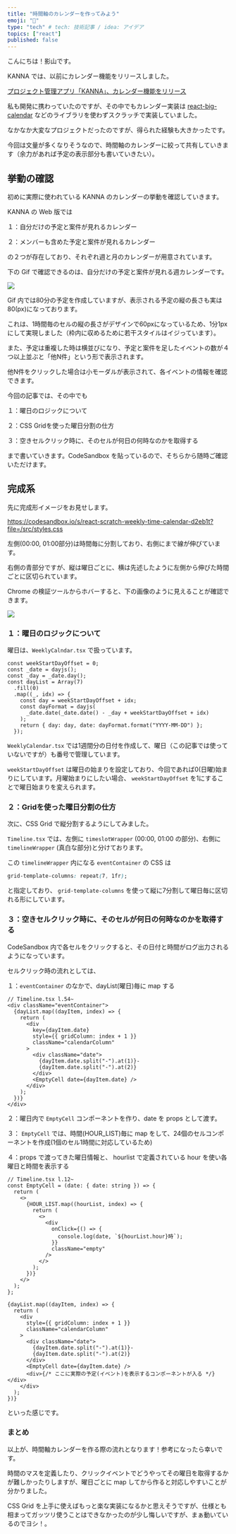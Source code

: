 ```yaml
---
title: "時間軸のカレンダーを作ってみよう"
emoji: "🐡"
type: "tech" # tech: 技術記事 / idea: アイデア
topics: ["react"]
published: false
---
```


こんにちは！影山です。

KANNA では、以前にカレンダー機能をリリースしました。

[プロジェクト管理アプリ「KANNA」、カレンダー機能をリリース](https://prtimes.jp/main/html/rd/p/000000014.000058603.html)

私も開発に携わっていたのですが、その中でもカレンダー実装は [react-big-calendar](https://github.com/jquense/react-big-calendar) などのライブラリを使わずスクラッチで実装していました。

なかなか大変なプロジェクトだったのですが、得られた経験も大きかったです。

今回は文量が多くなりそうなので、時間軸のカレンダーに絞って共有していきます（余力があれば予定の表示部分も書いていきたい）。

## 挙動の確認

初めに実際に使われている KANNA のカレンダーの挙動を確認していきます。

KANNA の Web 版では

１：自分だけの予定と案件が見れるカレンダー

２：メンバーも含めた予定と案件が見れるカレンダー

の２つが存在しており、それぞれ週と月のカレンダーが用意されています。

下の Gif で確認できるのは、自分だけの予定と案件が見れる週カレンダーです。

![](/images/react-time-calendar/calendar.gif)

Gif 内では80分の予定を作成していますが、表示される予定の縦の長さも実は80(px)になっております。

これは、1時間毎のセルの縦の長さがデザインで60pxになっているため、1分1pxにして実現しました（枠内に収めるために若干スタイルはイジっています）。

また、予定は重複した時は横並びになり、予定と案件を足したイベントの数が４つ以上並ぶと「他N件」という形で表示されます。

他N件をクリックした場合は小モーダルが表示されて、各イベントの情報を確認できます。

今回の記事では、その中でも

１：曜日のロジックについて

２：CSS Gridを使った曜日分割の仕方

３：空きセルクリック時に、そのセルが何日の何時なのかを取得する

まで書いていきます。CodeSandbox を貼っているので、そちらから随時ご確認いただけます。

## 完成系

先に完成形イメージをお見せします。

https://codesandbox.io/s/react-scratch-weekly-time-calendar-d2eb1t?file=/src/styles.css

左側(00:00, 01:00部分)は時間毎に分割しており、右側にまで線が伸びています。

右側の青部分ですが、縦は曜日ごとに、横は先述したように左側から伸びた時間ごとに区切られています。

Chrome の検証ツールからホバーすると、下の画像のように見えることが確認できます。

![](/images/react-time-calendar/calendar-console-view.png)

### １：曜日のロジックについて

曜日は、`WeeklyCalndar.tsx` で扱っています。

```tsx
const weekStartDayOffset = 0;
const _date = dayjs();
const _day = _date.day();
const dayList = Array(7)
  .fill(0)
  .map((_, idx) => {
    const day = weekStartDayOffset + idx;
    const dayFormat = dayjs(
      _date.date(_date.date() - _day + weekStartDayOffset + idx)
    );
    return { day: day, date: dayFormat.format("YYYY-MM-DD") };
  });
```

`WeeklyCalendar.tsx` では1週間分の日付を作成して、曜日（この記事では使っていないですが）も番号で管理しています。

`weekStartDayOffset` は曜日の始まりを設定しており、今回であれば0(日曜)始まりにしています。月曜始まりにしたい場合、 `weekStartDayOffset` を1にすることで曜日始まりを変えられます。

### ２：Gridを使った曜日分割の仕方

次に、CSS Grid で縦分割するようにしてみました。

`Timeline.tsx` では、左側に `timeslotWrapper` (00:00, 01:00 の部分)、右側に `timelineWrapper` (真白な部分)と分けております。

この `timelineWrapper` 内になる `eventContainer` の CSS は

```css
grid-template-columns: repeat(7, 1fr);
```

と指定しており、 `grid-template-columns` を使って縦に7分割して曜日毎に区切れる形にしています。

### ３：空きセルクリック時に、そのセルが何日の何時なのかを取得する

CodeSandbox 内で各セルをクリックすると、その日付と時間がログ出力されるようになっています。

セルクリック時の流れとしては、

１：`eventContainer` のなかで、dayList(曜日)毎に map する

```tsx
// Timeline.tsx l.54~
<div className="eventContainer">
  {dayList.map((dayItem, index) => {
    return (
      <div
        key={dayItem.date}
        style={{ gridColumn: index + 1 }}
        className="calendarColumn"
      >
        <div className="date">
          {dayItem.date.split("-").at(1)}-
          {dayItem.date.split("-").at(2)}
        </div>
        <EmptyCell date={dayItem.date} />
      </div>
    );
  })}
</div>
```

２：曜日内で `EmptyCell` コンポーネントを作り、date を props として渡す。

３： `EmptyCell` では、時間(HOUR_LIST)毎に map をして、24個のセルコンポーネントを作成(1個のセル1時間に対応しているため)

４：props で渡ってきた曜日情報と、 hourlist で定義されている hour を使い各曜日と時間を表示する

```tsx
// Timeline.tsx l.12~
const EmptyCell = (date: { date: string }) => {
  return (
    <>
      {HOUR_LIST.map((hourList, index) => {
        return (
          <>
            <div
              onClick={() => {
                console.log(date, `${hourList.hour}時`);
              }}
              className="empty"
            />
          </>
        );
      })}
    </>
  );
};

{dayList.map((dayItem, index) => {
  return (
    <div
      style={{ gridColumn: index + 1 }}
      className="calendarColumn"
    >
      <div className="date">
        {dayItem.date.split("-").at(1)}-
        {dayItem.date.split("-").at(2)}
      </div>
      <EmptyCell date={dayItem.date} />
      <div>{/* ここに実際の予定(イベント)を表示するコンポーネントが入る */}</div>
    </div>
  );
})}
```

といった感じです。

### まとめ

以上が、時間軸カレンダーを作る際の流れとなります！参考になったら幸いです。

時間のマスを定義したり、クリックイベントでどうやってその曜日を取得するか が難しかったりしますが、曜日ごとに map してから作ると対応しやすいことが分かりました。

CSS Grid を上手に使えばもっと楽な実装になるかと思えそうですが、仕様とも相まってガッツリ使うことはできなかったのが少し悔しいですが、まぁ動いているのでヨシ！。
